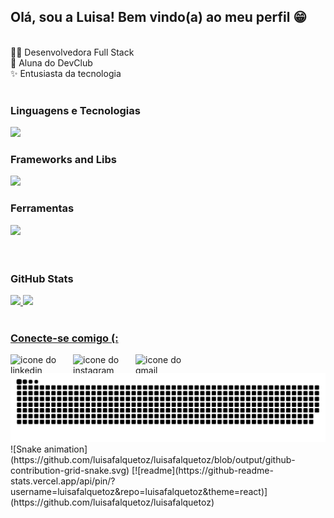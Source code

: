 ## Olá, sou a Luisa! Bem vindo(a) ao meu perfil 😁

<br>

 <div> 
  👩‍💻 Desenvolvedora Full Stack
  <br>
  🚀 Aluna do DevClub 
  <br>
  ✨ Entusiasta da tecnologia
 </div>
 
<br>

 <div style="display: inline_block"> 
  <h3>Linguagens e Tecnologias</h3>
  <a href="https://skillicons.dev" rel="nofollow">
  <img src="https://skillicons.dev/icons?i=js,ts,html,css" />
  </a>
 </div>
  <div style="display: inline_block"> 
  <h3>Frameworks and Libs</h3>
  <a href="https://skillicons.dev" rel="nofollow">
  <img src="https://skillicons.dev/icons?i=react,nodejs,vite,mongodb,postgres" />
  </a>
 </div>
 <div style="display: inline_block"> 
  <h3>Ferramentas</h3>
  <a href="https://skillicons.dev" rel="nofollow">
  <img src="https://skillicons.dev/icons?i=git,github,docker,figma,npm,yarn" />
  </a>
 </div>
 
<br>
<br>

<div> 
 <h3>GitHub Stats</h3>
   <a href="https://github.com/luisafalquetoz">
   <img height="180em" src="https://github-readme-stats.vercel.app/api?username=luisafalquetoz&theme=dracula&show_icons=true" />
   <img height="180em" src="https://github-readme-stats.vercel.app/api/top-langs/?username=luisafalquetoz&layout=compact&theme=dracula"/>
</div>

<br>
 
### Conecte-se comigo (:
 
<div style="display: inline_block">
 <a href="https://www.linkedin.com/in/luisa-falqueto/" target="_blank"><img src="https://img.shields.io/badge/LinkedIn-0077B5?style=for-the-badge&logo=linkedin&logoColor=white" align="left" alt="icone do linkedin" width="100px" height="30px" target="_blank"></a>
  <a href="https://instagram.com/luisafalqueto" target="_blank"><img src="https://img.shields.io/badge/Instagram-E4405F?style=for-the-badge&logo=instagram&logoColor=white" align="left" alt="icone do instagram" width="100px" height="30px" target="_blank"></a>
  <a href = "mailto:luisafzandonade@gmail.com"><img src="https://img.shields.io/badge/Gmail-D14836?style=for-the-badge&logo=gmail&logoColor=white" align="left" alt="icone do gmail" width="100px" height="30px" target="_blank"></a>
</div>

<br> 

<img src="https://raw.githubusercontent.com/mari4souza/mari4souza/output/github-contribution-grid-snake.svg" />
![Snake animation](https://github.com/luisafalquetoz/luisafalquetoz/blob/output/github-contribution-grid-snake.svg)
[![readme](https://github-readme-stats.vercel.app/api/pin/?username=luisafalquetoz&repo=luisafalquetoz&theme=react)](https://github.com/luisafalquetoz/luisafalquetoz)


